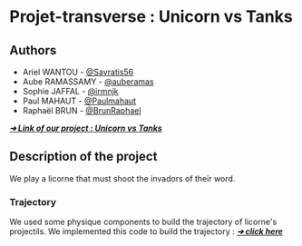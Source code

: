 # Projet-transverse : Unicorn vs Tanks

## Authors

* Ariel WANTOU - [@Savratis56](https://github.com/Savratis56)
* Aube RAMASSAMY - [@auberamas](https://github.com/auberamas)
* Sophie JAFFAL - [@irmnjk](https://github.com/irmnjk)
* Paul MAHAUT - [@Paulmahaut](https://github.com/Paulmahaut)
* Raphaël BRUN - [@BrunRaphael](https://github.com/BrunRaphael)
 
[***➜ Link of our project : Unicorn vs Tanks***](https://github.com/Paulmahaut/Projet-transverse)

## Description of the project

We play a licorne that must shoot the invadors of their word. 

### Trajectory
We used some physique components to build the trajectory of licorne's projectils. We implemented this code to build the trajectory : [***➜ click here***](https://github.com/pyGuru123/Simulations/tree/main/Projectile%20Motion)

